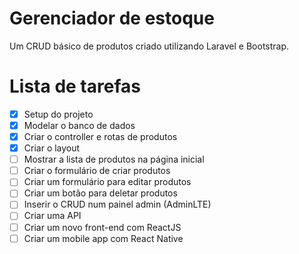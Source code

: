 # Gerenciador de estoque

Um CRUD básico de produtos criado utilizando Laravel e Bootstrap.

# Lista de tarefas

- [x] Setup do projeto
- [x] Modelar o banco de dados
- [x] Criar o controller e rotas de produtos
- [x] Criar o layout
- [ ] Mostrar a lista de produtos na página inicial
- [ ] Criar o formulário de criar produtos
- [ ] Criar um formulário para editar produtos
- [ ] Criar um botão para deletar produtos
- [ ] Inserir o CRUD num painel admin (AdminLTE)
- [ ] Criar uma API
- [ ] Criar um novo front-end com ReactJS
- [ ] Criar um mobile app com React Native
